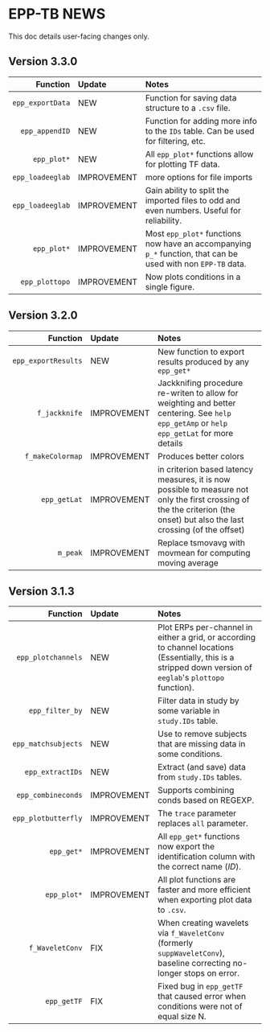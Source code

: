 # EPP-TB NEWS

This doc details user-facing changes only.

## Version 3.3.0

| Function | Update | Notes |
|---------:|:-------|:------|
| `epp_exportData` | NEW | Function for saving data structure to a `.csv` file. |
| `epp_appendID` | NEW | Function for adding more info to the `IDs` table. Can be used for filtering, etc. |
| `epp_plot*` | NEW | All `epp_plot*` functions allow for plotting TF data.
| `epp_loadeeglab` | IMPROVEMENT | more options for file imports |
| `epp_loadeeglab` | IMPROVEMENT | Gain ability to split the imported files to odd and even numbers. Useful for reliability. |
| `epp_plot*` | IMPROVEMENT | Most `epp_plot*` functions now have an accompanying `p_*` function, that can be used with non `EPP-TB` data. |
| `epp_plottopo` | IMPROVEMENT | Now plots conditions in a single figure. |


## Version 3.2.0

| Function | Update | Notes |
|---------:|:-------|:------|
| `epp_exportResults` | NEW | New function to export results produced by any `epp_get*` |
| `f_jackknife` | IMPROVEMENT | Jackknifing procedure re-writen to allow for weighting and better centering. See `help epp_getAmp` or `help epp_getLat` for more details |
|`f_makeColormap`| IMPROVEMENT | Produces better colors  |
|`epp_getLat` | IMPROVEMENT | in criterion based latency measures, it is now possible to measure not only the first crossing of the the criterion (the onset) but also the last crossing (of the offset) |
| `m_peak` | IMPROVEMENT | Replace tsmovavg with movmean for computing moving average | 

## Version 3.1.3

| Function | Update | Notes |
|---------:|:-------|:------|
|`epp_plotchannels`| NEW | Plot ERPs per-channel in either a grid, or according to channel locations (Essentially, this is a stripped down version of `eeglab`'s `plottopo` function).|
|`epp_filter_by` | NEW | Filter data in study by some variable in `study.IDs` table.|
|`epp_matchsubjects` | NEW | Use to remove subjects that are missing data in some conditions.|
|`epp_extractIDs` | NEW | Extract (and save) data from `study.IDs` tables. |  
|`epp_combineconds` | IMPROVEMENT | Supports combining conds based on REGEXP.|
|`epp_plotbutterfly` | IMPROVEMENT | The `trace` parameter replaces `all` parameter.|
|`epp_get*` | IMPROVEMENT | All `epp_get*` functions now export the identification column with the correct name (*ID*).|
|`epp_plot*` | IMPROVEMENT | All plot functions are faster and more efficient when exporting plot data to `.csv`.|
|`f_WaveletConv`|FIX| When creating wavelets via `f_WaveletConv` (formerly `suppWaveletConv`), baseline correcting no-longer stops on error.|
|`epp_getTF` | FIX | Fixed bug in `epp_getTF` that caused error when conditions were not of equal size N.|
